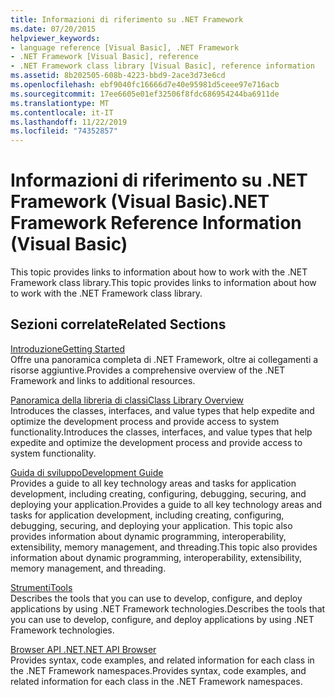 ```yaml
---
title: Informazioni di riferimento su .NET Framework
ms.date: 07/20/2015
helpviewer_keywords:
- language reference [Visual Basic], .NET Framework
- .NET Framework [Visual Basic], reference
- .NET Framework class library [Visual Basic], reference information
ms.assetid: 8b202505-608b-4223-bbd9-2ace3d73e6cd
ms.openlocfilehash: ebf9040fc16666d7e40e95981d5ceee97e716acb
ms.sourcegitcommit: 17ee6605e01ef32506f8fdc686954244ba6911de
ms.translationtype: MT
ms.contentlocale: it-IT
ms.lasthandoff: 11/22/2019
ms.locfileid: "74352857"
---
```

# <a name="net-framework-reference-information-visual-basic"></a><span data-ttu-id="a989d-102">Informazioni di riferimento su .NET Framework (Visual Basic)</span><span class="sxs-lookup"><span data-stu-id="a989d-102">.NET Framework Reference Information (Visual Basic)</span></span>
<span data-ttu-id="a989d-103">This topic provides links to information about how to work with the .NET Framework class library.</span><span class="sxs-lookup"><span data-stu-id="a989d-103">This topic provides links to information about how to work with the .NET Framework class library.</span></span>  
  
## <a name="related-sections"></a><span data-ttu-id="a989d-104">Sezioni correlate</span><span class="sxs-lookup"><span data-stu-id="a989d-104">Related Sections</span></span>  
 [<span data-ttu-id="a989d-105">Introduzione</span><span class="sxs-lookup"><span data-stu-id="a989d-105">Getting Started</span></span>](../../framework/get-started/index.md)  
 <span data-ttu-id="a989d-106">Offre una panoramica completa di .NET Framework, oltre ai collegamenti a risorse aggiuntive.</span><span class="sxs-lookup"><span data-stu-id="a989d-106">Provides a comprehensive overview of the .NET Framework and links to additional resources.</span></span>  
  
 [<span data-ttu-id="a989d-107">Panoramica della libreria di classi</span><span class="sxs-lookup"><span data-stu-id="a989d-107">Class Library Overview</span></span>](../../standard/class-library-overview.md)  
 <span data-ttu-id="a989d-108">Introduces the classes, interfaces, and value types that help expedite and optimize the development process and provide access to system functionality.</span><span class="sxs-lookup"><span data-stu-id="a989d-108">Introduces the classes, interfaces, and value types that help expedite and optimize the development process and provide access to system functionality.</span></span>  
  
 [<span data-ttu-id="a989d-109">Guida di sviluppo</span><span class="sxs-lookup"><span data-stu-id="a989d-109">Development Guide</span></span>](../../framework/development-guide.md)  
 <span data-ttu-id="a989d-110">Provides a guide to all key technology areas and tasks for application development, including creating, configuring, debugging, securing, and deploying your application.</span><span class="sxs-lookup"><span data-stu-id="a989d-110">Provides a guide to all key technology areas and tasks for application development, including creating, configuring, debugging, securing, and deploying your application.</span></span> <span data-ttu-id="a989d-111">This topic also provides information about dynamic programming, interoperability, extensibility, memory management, and threading.</span><span class="sxs-lookup"><span data-stu-id="a989d-111">This topic also provides information about dynamic programming, interoperability, extensibility, memory management, and threading.</span></span>  
  
 [<span data-ttu-id="a989d-112">Strumenti</span><span class="sxs-lookup"><span data-stu-id="a989d-112">Tools</span></span>](../../framework/tools/index.md)  
 <span data-ttu-id="a989d-113">Describes the tools that you can use to develop, configure, and deploy applications by using .NET Framework technologies.</span><span class="sxs-lookup"><span data-stu-id="a989d-113">Describes the tools that you can use to develop, configure, and deploy applications by using .NET Framework technologies.</span></span>  
  
 [<span data-ttu-id="a989d-114">Browser API .NET</span><span class="sxs-lookup"><span data-stu-id="a989d-114">.NET API Browser</span></span>](../../../api/index.md)  
 <span data-ttu-id="a989d-115">Provides syntax, code examples, and related information for each class in the .NET Framework namespaces.</span><span class="sxs-lookup"><span data-stu-id="a989d-115">Provides syntax, code examples, and related information for each class in the .NET Framework namespaces.</span></span>
